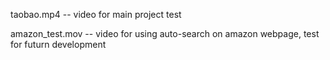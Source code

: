 taobao.mp4 -- video for main project test

amazon_test.mov -- video for using auto-search on amazon webpage, test for futurn development
